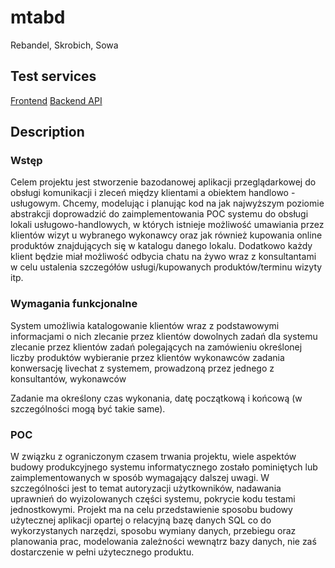 # mtabd
Rebandel, Skrobich, Sowa

## Test services
[Frontend](http://vps331205.ovh.net:3000/)
[Backend API](http://vps331205.ovh.net:3001/)

## Description
### Wstęp
Celem projektu jest stworzenie bazodanowej aplikacji przeglądarkowej do obsługi komunikacji i zleceń między klientami a obiektem handlowo - usługowym. Chcemy, modelując i planując kod na jak najwyższym poziomie abstrakcji doprowadzić do zaimplementowania POC systemu do obsługi lokali usługowo-handlowych, w których istnieje możliwość umawiania przez klientów wizyt u wybranego wykonawcy oraz jak również kupowania online produktów znajdujących się w katalogu danego lokalu. Dodatkowo każdy klient będzie miał możliwość odbycia chatu na żywo wraz z konsultantami w celu ustalenia szczegółów usługi/kupowanych produktów/terminu wizyty itp. 
### Wymagania funkcjonalne	
System umożliwia 
katalogowanie klientów wraz z podstawowymi informacjami o nich
zlecanie przez klientów dowolnych zadań dla systemu 
zlecanie przez klientów zadań polegających na zamówieniu określonej liczby produktów
wybieranie przez klientów wykonawców zadania
konwersację livechat z systemem, prowadzoną przez jednego z konsultantów, wykonawców

Zadanie ma określony czas wykonania, datę początkową i końcową (w szczególności mogą być takie same).
### POC
W związku z ograniczonym czasem trwania projektu, wiele aspektów budowy produkcyjnego systemu informatycznego zostało pominiętych lub zaimplementowanych w sposób wymagający dalszej uwagi. W szczególności jest to temat autoryzacji użytkowników, nadawania uprawnień do wyizolowanych części systemu, pokrycie kodu testami jednostkowymi. Projekt ma na celu przedstawienie sposobu budowy użytecznej aplikacji opartej o relacyjną bazę danych SQL co do wykorzystanych narzędzi, sposobu wymiany danych, przebiegu oraz planowania prac, modelowania zależności wewnątrz bazy danych, nie zaś dostarczenie w pełni użytecznego produktu.



